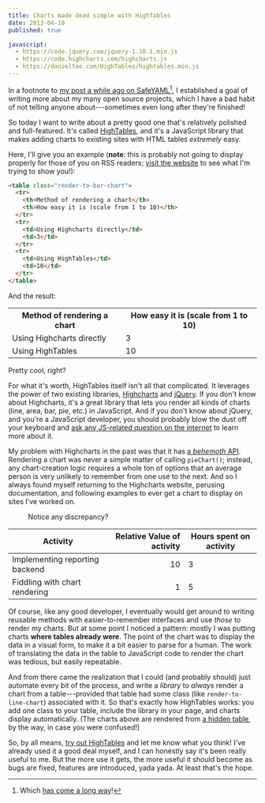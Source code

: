 ```yaml
---
title: Charts made dead simple with HighTables
date: 2013-04-10
published: true

javascript:
  - https://code.jquery.com/jquery-1.10.1.min.js
  - https://code.highcharts.com/highcharts.js
  - https://danieltao.com/HighTables/hightables.min.js
---
```


In a footnote to [my post a while ago on SafeYAML](/posts/making-yaml-safe-again.html)[^safe-yaml], I established a goal of writing more about my many open source projects, which I have a bad habit of not telling anyone about---sometimes even long after they're finished!

So today I want to write about a pretty good one that's relatively polished and full-featured. It's called [HighTables](http://dtao.github.io/HighTables/), and it's a JavaScript library that makes adding charts to existing sites with HTML tables *extremely* easy.

Here, I'll give you an example (**note**: this is probably not going to display properly for those of you on RSS readers; [visit the website](http://philosopherdeveloper.com/posts/charts-made-dead-simple-with-hightables.html) to see what I'm trying to show you!):

```html
<table class="render-to-bar-chart">
  <tr>
    <th>Method of rendering a chart</th>
    <th>How easy it is (scale from 1 to 10)</th>
  </tr>
  <tr>
    <td>Using Highcharts directly</td>
    <td>3</td>
  </tr>
  <tr>
    <td>Using HighTables</td>
    <td>10</td>
  </tr>
</table>
```

And the result:

<table class="render-to-bar-chart">
  <tr>
    <th>Method of rendering a chart</th>
    <th>How easy it is (scale from 1 to 10)</th>
  </tr>
  <tr>
    <td>Using Highcharts directly</td>
    <td>3</td>
  </tr>
  <tr>
    <td>Using HighTables</td>
    <td>10</td>
  </tr>
</table>

Pretty cool, right?

For what it's worth, HighTables itself isn't all that complicated. It leverages the power of two existing libraries, [Highcharts](http://www.highcharts.com/) and [jQuery](http://jquery.com/). If you don't know about Highcharts, it's a great library that lets you render all kinds of charts (line, area, bar, pie, etc.) in JavaScript. And if you don't know about jQuery, and you're a JavaScript developer, you should probably blow the dust off your keyboard and [ask any JS-related question on the internet](http://www.doxdesk.com/img/updates/20091116-so-large.gif) to learn more about it.

My problem with Highcharts in the past was that it has [a *behemoth* API](http://api.highcharts.com/highcharts). Rendering a chart was never a simple matter of calling `pieChart()`; instead, any chart-creation logic requires a whole ton of options that an average person is very unlikely to remember from one use to the next. And so I always found myself returning to the Highcharts website, perusing documentation, and following examples to ever get a chart to display on sites I've worked on.

<figure>
  <div class="pie-chart"
       data-title="Value of activity"
       data-source="table:last-of-type"
       data-value-columns="2"
       data-options="getChartOptions"></div>
  <div class="pie-chart"
       data-title="Time invested in activity"
       data-source="table:last-of-type"
       data-value-columns="3"
       data-options="getChartOptions"></div>
  <figcaption>Notice any discrepancy?</figcaption>
</figure>

Activity                       | Relative Value of activity | Hours spent on activity |
------------------------------ | -------------------------: | ----------------------- |
Implementing reporting backend | 10                         | 3                       |
Fiddling with chart rendering  | 1                          | 5                       |

Of course, like any good developer, I eventually would get around to writing reusable methods with easier-to-remember interfaces and use *those* to render my charts. But at some point I noticed a pattern: mostly I was putting charts **where tables already were**. The point of the chart was to display the data in a visual form, to make it a bit easier to parse for a human. The work of translating the data in the table to JavaScript code to render the chart was tedious, but easily repeatable.

And from there came the realization that I could (and probably should) just automate every bit of the process, and write a *library* to *always* render a chart from a table---provided that table had some class (like `render-to-line-chart`) associated with it. So that's exactly how HighTables works: you add one class to your table, include the library in your page, and charts display automatically. (The charts above are rendered from <a href="javascript:revealTable();">a hidden table</a>, by the way, in case you were confused!)

So, by all means, [try out HighTables](https://github.com/dtao/HighTables) and let me know what you think! I've already used it a good deal myself, and I can honestly say it's been really useful to me. But the more use it gets, the more useful it should become as bugs are fixed, features are introduced, yada yada. At least that's the hope.

[^safe-yaml]: Which [has come a long way](http://rubygems.org/gems/safe_yaml)!
